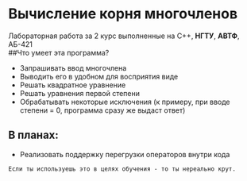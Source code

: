 # Вычисление корня многочленов
Лабораторная работа за 2 курс выполненные на C++, **НГТУ**, **АВТФ**, АБ-421
<br>
##Что умеет эта программа?

* Запрашивать ввод многочлена 
* Выводить его в удобном для восприятия виде 
* Решать квадратное уравнение
* Решать уравнения первой степени
* Обрабатывать некоторые исключения (к примеру, при вводе степени = 0, программа сразу же выдаст ответ)


## В планах:

* Реализовать поддержку перегрузки операторов внутри кода


`Если ты используешь это в целях обучения - то ты нереально крут.`
